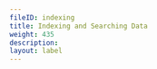 ```yaml
---
fileID: indexing
title: Indexing and Searching Data
weight: 435
description: 
layout: label
---
```

